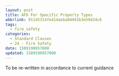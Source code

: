 ```yaml
---
layout: post
title: AFD For Specific Property Types
abbrlink: 91145314fe414aeba04941b3e59424c6
tags:
  - fire_safety
categories:
  - Standard Clauses
  - 24 - Fire Safety
date: 1589190957000
updated: 1589190957000
---
```


To be re-written in accordance to current guidance
